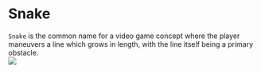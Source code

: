 # Snake
```Snake``` is the common name for a video game concept where the player maneuvers a line which grows in length, with the line itself being a primary obstacle. <br>
![](https://www.brandcrowd.com/gallery/brands/pictures/picture1366880675879.jpg)
